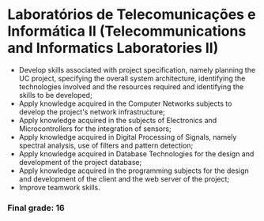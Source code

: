 # Laboratórios de Telecomunicações e Informática II (Telecommunications and Informatics Laboratories II)

* Develop skills associated with project specification, namely planning the UC project, specifying the overall system architecture, identifying the technologies involved and the resources required and identifying the skills to be developed; 
* Apply knowledge acquired in the Computer Networks subjects to develop the project's network infrastructure; 
* Apply knowledge acquired in the subjects of Electronics and Microcontrollers for the integration of sensors; 
* Apply knowledge acquired in Digital Processing of Signals, namely spectral analysis, use of filters and pattern detection; 
* Apply knowledge acquired in Database Technologies for the design and development of the project database; 
* Apply knowledge acquired in the programming subjects for the design and development of the client and the web server of the project; 
* Improve teamwork skills.

### Final grade: 16
